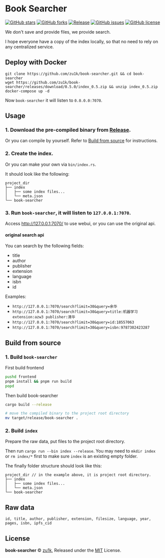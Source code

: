 # Book Searcher

[![GitHub stars](https://img.shields.io/github/stars/zu1k/book-searcher)](https://github.com/zu1k/book-searcher/stargazers)
[![GitHub forks](https://img.shields.io/github/forks/zu1k/book-searcher)](https://github.com/zu1k/book-searcher/network)
[![Release](https://img.shields.io/github/release/zu1k/book-searcher)](https://github.com/zu1k/book-searcher/releases)
[![GitHub issues](https://img.shields.io/github/issues/zu1k/book-searcher)](https://github.com/zu1k/book-searcher/issues)
[![GitHub license](https://img.shields.io/github/license/zu1k/book-searcher)](https://github.com/zu1k/book-searcher/blob/master/LICENSE)

We don't save and provide files, we provide search.

I hope everyone have a copy of the index locally, so that no need to rely on any centralized service.

## Deploy with Docker

```
git clone https://github.com/zu1k/book-searcher.git && cd book-searcher
wget https://github.com/zu1k/book-searcher/releases/download/0.5.0/index_0.5.zip && unzip index_0.5.zip
docker-compose up -d
```

Now `book-searcher` it will listen to `0.0.0.0:7070`.

## Usage

### 1. Download the pre-compiled binary from [Release](https://github.com/zu1k/book-searcher/releases).

Or you can compile by yourself. Refer to [Build from source](#build-from-source) for instructions.

### 2. Create the index.

Or you can make your own via `bin/index.rs`.

It should look like the following:

```
project_dir
├── index
│   ├── some index files...
│   └── meta.json
└── book-searcher
```

### 3. Run `book-searcher`, it will listen to `127.0.0.1:7070`.

Access http://127.0.0.1:7070/ to use webui, or you can use the original api.

#### original search api

You can search by the following fields:

- title
- author
- publisher
- extension
- language
- isbn
- id

Examples:

- `http://127.0.0.1:7070/search?limit=30&query=余华`
- `http://127.0.0.1:7070/search?limit=30&query=title:机器学习 extension:azw3 publisher:清华`
- `http://127.0.0.1:7070/search?limit=30&query=id:18557063`
- `http://127.0.0.1:7070/search?limit=30&query=isbn:9787302423287`

## Build from source

### 1. Build `book-searcher`

First build frontend

```bash
pushd frontend
pnpm install && pnpm run build
popd
```

Then build book-searcher

```bash
cargo build --release

# move the compiled binary to the project root directory
mv target/release/book-searcher .
```

### 2. Build `index`

Prepare the raw data, put files to the project root directory.

Then run `cargo run --bin index --release`. You may need to `mkdir index` or `rm index/*` first to make sure `index` is an existing empty folder.

The finally folder structure should look like this:

```
project_dir // in the example above, it is project root directory.
├── index
│   ├── some index files...
│   └── meta.json
└── book-searcher
```

## Raw data

```
id, title, author, publisher, extension, filesize, language, year, pages, isbn, ipfs_cid
```

## License

**book-searcher** © [zu1k](https://github.com/zu1k), Released under the [MIT](./LICENSE) License.<br>

